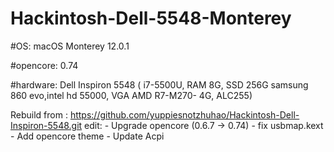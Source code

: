 # Hackintosh-Dell-5548-Monterey

#OS: macOS Monterey 12.0.1 

#opencore: 0.74

#hardware: Dell Inspiron 5548 ( i7-5500U, RAM 8G, SSD 256G samsung 860 evo,intel hd 55000, VGA AMD R7-M270- 4G, ALC255)

Rebuild from : https://github.com/yuppiesnotzhuhao/Hackintosh-Dell-Inspiron-5548.git
edit: - Upgrade opencore (0.6.7 -> 0.74)
      - fix usbmap.kext
      - Add opencore theme
      - Update Acpi


